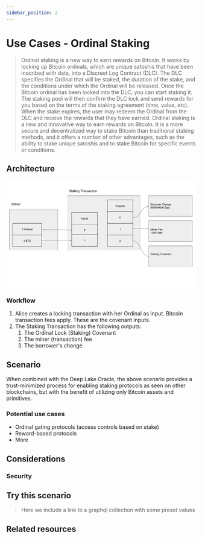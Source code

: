 ```yaml
---
sidebar_position: 2
---
```


# Use Cases - Ordinal Staking

> Ordinal staking is a new way to earn rewards on Bitcoin. It works by locking up Bitcoin ordinals, which are unique
> satoshis that have been inscribed with data, into a Discreet Log Contract (DLC). The DLC specifies the Ordinal that will
> be staked, the duration of the stake, and the conditions under which the Ordinal will be released. Once the Bitcoin
> ordinal has been locked into the DLC, you can start staking it. The staking pool will then confirm the DLC lock and send
> rewards for you based on the terms of the staking agreement (time, value, etc). When the stake expires, the user may
> redeem the Ordinal from the DLC and receive the rewards that they have earned. Ordinal staking is a new and innovative
> way to earn rewards on Bitcoin. It is a more secure and decentralized way to stake Bitcoin than traditional staking
> methods, and it offers a number of other advantages, such as the ability to stake unique satoshis and to stake Bitcoin
> for specific events or conditions.


## Architecture

![Ordinal Loan](../../static/img/ordinal-staking.png)

### Workflow

1. Alice creates a locking transaction with her Ordinal as input. Bitcoin transaction fees apply.  These are the covenant inputs.
2. The Staking Transaction has the following outputs:
   1. The Ordinal Lock (Staking) Covenant
   2. The miner (transaction) fee
   3. The borrower's change

## Scenario

When combined with the Deep Lake Oracle, the above scenario provides a trust-minimized process for enabling staking protocols as seen on other blockchains, but with the benefit of utilizing only Bitcoin assets and primitives.

### Potential use cases

- Ordinal gating protocols (access controls based on stake)
- Reward-based protocols
- More

## Considerations

### Security

## Try this scenario

> Here we include a link to a graphql collection with some preset values

## Related resources
